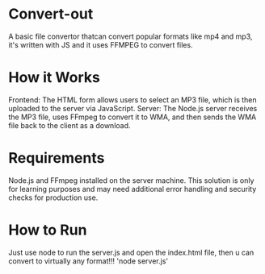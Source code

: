 # Convert-out
A basic file convertor thatcan convert popular formats like mp4 and mp3, it's written with JS and it uses FFMPEG to convert files. 
# How it Works
Frontend: The HTML form allows users to select an MP3 file, which is then uploaded to the server via JavaScript.
Server: The Node.js server receives the MP3 file, uses FFmpeg to convert it to WMA, and then sends the WMA file back to the client as a download.

# Requirements
Node.js and FFmpeg installed on the server machine.
This solution is only for learning purposes and may need additional error handling and security checks for production use.
# How to Run
Just use node to run the server.js and open the index.html file, then u can convert to virtually any format!!! 
'node server.js' 
